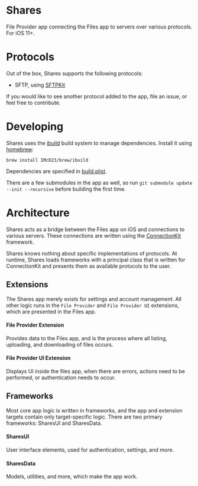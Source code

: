 # Shares
File Provider app connecting the Files app to servers over various protocols. For iOS 11+.

# Protocols
Out of the box, Shares supports the following protocols:
* SFTP, using [SFTPKit](https://github.com/IMcD23/SFTPKit)

If you would like to see another protocol added to the app, file an issue, or feel free to contribute.

# Developing
Shares uses the [ibuild](https://github.com/IMcD23/ibuild) build system to manage dependencies. Install it using [homebrew](https://brew.sh):

`brew install IMcD23/brew/ibuild`

Dependencies are specified in [build.plist](build.plist).

There are a few submodules in the app as well, so run `git submodule update --init --recursive` before building the first time.

# Architecture
Shares acts as a bridge between the Files app on iOS and connections to various servers. These connections are written using the [ConnectionKit](https://github.com/IMcD23/ConnectionKit) framework.

Shares knows nothing about specific implementations of protocols. At runtime, Shares loads frameworks with a principal class that is written for ConnectionKit and presents them as available protocols to the user.

## Extensions
The Shares app merely exists for settings and account management. All other logic runs in the `File Provider` and `File Provider UI` extensions, which are presented in the Files app.

#### File Provider Extension
Provides data to the Files app, and is the process where all listing, uploading, and downloading of files occurs.

#### File Provider UI Extension
Displays UI inside the files app, when there are errors, actions need to be performed, or authentication needs to occur.

## Frameworks
Most core app logic is written in frameworks, and the app and extension targets contain only target-specific logic. There are two primary frameworks: SharesUI and SharesData.

#### SharesUI
User interface elements, used for authentication, settings, and more.

#### SharesData
Models, utilities, and more, which make the app work.

